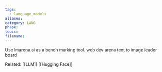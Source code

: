 ```yaml
---
tags:
  - language_models
aliases: 
category: LANG
phase: 
topic: 
filename:
---
```

Use lmarena.ai as a bench marking tool. 
web dev arena
text to image leader board

Related:
[[LLM]]
[[Hugging Face]]

